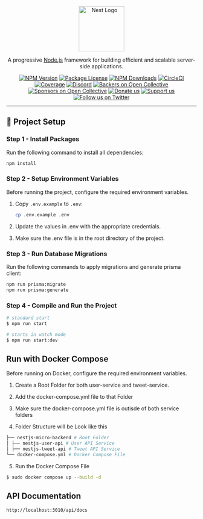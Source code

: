 <p align="center">
  <a href="http://nestjs.com/" target="blank"><img src="https://nestjs.com/img/logo-small.svg" width="120" alt="Nest Logo" /></a>
</p>

[circleci-image]: https://img.shields.io/circleci/build/github/nestjs/nest/master?token=abc123def456
[circleci-url]: https://circleci.com/gh/nestjs/nest

  <p align="center">A progressive <a href="http://nodejs.org" target="_blank">Node.js</a> framework for building efficient and scalable server-side applications.</p>
    <p align="center">
<a href="https://www.npmjs.com/~nestjscore" target="_blank"><img src="https://img.shields.io/npm/v/@nestjs/core.svg" alt="NPM Version" /></a>
<a href="https://www.npmjs.com/~nestjscore" target="_blank"><img src="https://img.shields.io/npm/l/@nestjs/core.svg" alt="Package License" /></a>
<a href="https://www.npmjs.com/~nestjscore" target="_blank"><img src="https://img.shields.io/npm/dm/@nestjs/common.svg" alt="NPM Downloads" /></a>
<a href="https://circleci.com/gh/nestjs/nest" target="_blank"><img src="https://img.shields.io/circleci/build/github/nestjs/nest/master" alt="CircleCI" /></a>
<a href="https://coveralls.io/github/nestjs/nest?branch=master" target="_blank"><img src="https://coveralls.io/repos/github/nestjs/nest/badge.svg?branch=master#9" alt="Coverage" /></a>
<a href="https://discord.gg/G7Qnnhy" target="_blank"><img src="https://img.shields.io/badge/discord-online-brightgreen.svg" alt="Discord"/></a>
<a href="https://opencollective.com/nest#backer" target="_blank"><img src="https://opencollective.com/nest/backers/badge.svg" alt="Backers on Open Collective" /></a>
<a href="https://opencollective.com/nest#sponsor" target="_blank"><img src="https://opencollective.com/nest/sponsors/badge.svg" alt="Sponsors on Open Collective" /></a>
  <a href="https://paypal.me/kamilmysliwiec" target="_blank"><img src="https://img.shields.io/badge/Donate-PayPal-ff3f59.svg" alt="Donate us"/></a>
    <a href="https://opencollective.com/nest#sponsor"  target="_blank"><img src="https://img.shields.io/badge/Support%20us-Open%20Collective-41B883.svg" alt="Support us"></a>
  <a href="https://twitter.com/nestframework" target="_blank"><img src="https://img.shields.io/twitter/follow/nestframework.svg?style=social&label=Follow" alt="Follow us on Twitter"></a>
</p>
  <!--[![Backers on Open Collective](https://opencollective.com/nest/backers/badge.svg)](https://opencollective.com/nest#backer)
  [![Sponsors on Open Collective](https://opencollective.com/nest/sponsors/badge.svg)](https://opencollective.com/nest#sponsor)-->

---

## 🚀 Project Setup

### Step 1 - Install Packages
Run the following command to install all dependencies:

```bash
npm install
```

###  Step 2 - Setup Environment Variables
Before running the project, configure the required environment variables.

1. Copy `.env.example` to `.env`:
   ```bash
   cp .env.example .env

2. Update the values in .env with the appropriate credentials.

3. Make sure the .env file is in the root directory of the project.

### Step 3 - Run Database Migrations
Run the following commands to apply migrations and generate prisma client:

```bash
npm run prisma:migrate
npm run prisma:generate
```
### Step 4 - Compile and Run the Project

```bash
# standard start
$ npm run start

# starts in watch mode
$ npm run start:dev
```

## Run with Docker Compose
Before running on Docker, configure the required environment variables.

1. Create a Root Folder for both user-service and tweet-service.

2. Add the docker-compose.yml file to that Folder

3. Make sure the docker-compose.yml file is outisde of both service folders

4. Folder Structure will be Look like this
```bash
├── nestjs-micro-backend # Root Folder
│ ├── nestjs-user-api # User API Service
│ ├── nestjs-tweet-api # Tweet API Service
└── docker-compose.yml # Docker Compose File
```

5. Run the Docker Compose File 

```bash
$ sudo docker compose up --build -d
```

## API Documentation

```bash
http://localhost:3010/api/docs
```